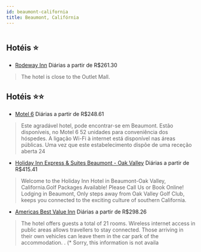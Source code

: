 ```yaml
---
id: beaumont-california
title: Beaumont, Califórnia
---
```


<center><img src="http://photos.hotelbeds.com/giata/16/167723/167723a_hb_a_001.jpg" alt="" /></center>


## Hotéis ⭐️

-    [Rodeway Inn](https://www.hurb.com/aud/https://www.hurb.com/hoteis/beaumont/rodeway-inn-JNP-JP991271?cmp=18055) Diárias a partir de R$261.30
   > The hotel is close to the Outlet Mall.

## Hotéis ⭐️⭐️

-    [Motel 6](https://www.hurb.com/aud/https://www.hurb.com/hoteis/beaumont/motel-6-JNP-JP165557?cmp=18055) Diárias a partir de R$248.61
   > Este agradável hotel, pode encontrar-se em Beaumont. Estão disponíveis, no Motel 6 52 unidades para conveniência dos hóspedes. A ligação Wi-Fi à internet está disponível nas áreas públicas. Uma vez que este estabelecimento dispõe de uma receção aberta 24 
-    [Holiday Inn Express & Suites Beaumont - Oak Valley](https://www.hurb.com/aud/https://www.hurb.com/hoteis/beaumont/holiday-inn-express-suites-beaumont-oak-valley-JNP-JP612694?cmp=18055) Diárias a partir de R$415.41
   > Welcome to the Holiday Inn Hotel in Beaumont-Oak Valley, California.Golf Packages Available! Please Call Us or Book Online! Lodging in Beaumont, Only steps away from Oak Valley Golf Club, keeps you connected to the exciting culture of southern California.
-    [Americas Best Value Inn](https://www.hurb.com/aud/https://www.hurb.com/hoteis/beaumont/americas-best-value-inn-JNP-JP262824?cmp=18055) Diárias a partir de R$298.26
   > The hotel offers guests a total of 21 rooms. Wireless internet access in public areas allows travellers to stay connected. Those arriving in their own vehicles can leave them in the car park of the accommodation.
. (* Sorry, this information is not availa
